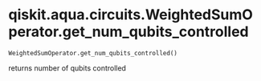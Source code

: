 # qiskit.aqua.circuits.WeightedSumOperator.get\_num\_qubits\_controlled

`WeightedSumOperator.get_num_qubits_controlled()`

returns number of qubits controlled
